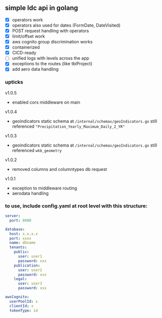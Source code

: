 ## simple ldc api in golang
- [x] operators work
- [x] operators also used for dates (FormDate, DateVisited)
- [x] POST request handling with operators
- [x] limit/offset work
- [x] aws cognito group discrimination works
- [x] containerized 
- [x] CICD-ready
- [ ] unified logs with levels across the app
- [x] exceptions to the routes (like tblProject)
- [x] add aero data handling

### upticks
v1.0.5
- enabled cors middleware on main

v1.0.4 
- geoindicators static schema at `/internal/schemas/geoIndicators.go` still referenced `"Precipitation_Yearly_Maximum_Daily_2_YR"`

v1.0.3 
- geoindicators static schema at `/internal/schemas/geoIndicators.go` still referenced `wkb_geometry`

v1.0.2
- removed columns and columntypes db request

v1.0.1
- exception to middleware routing
- aerodata handling


### to use, include config.yaml at root level with this structure:
```yaml
server:
  port: 8080

database:
  host: x.x.x.x
  port: xxxx
  name: dbname
  tenants:
    public:
      user: user1
      password: xxx
    publication:
      user: user2
      password: xxx
    legal:
      user: user3
      password: xxx

awsCognito:
  userPoolId: x
  clientId: x
  tokenType: id 
```